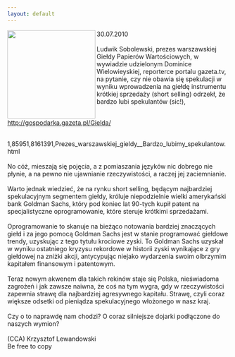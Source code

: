 ```yaml
---
layout: default
---
```

<img src="{{site.baseurl}}\articles\pictures\465.mis.jpg" align="left" HSPACE=”50” VSPACE=”50” width="200"><!--44-->
<p>30.07.2010<BR><BR>Ludwik Sobolewski, prezes warszawskiej Giełdy Papierów Wartościowych, w wywiadzie udzielonym Dominice Wielowieyskiej, reporterce portalu gazeta.tv, na pytanie, czy nie obawia się spekulacji w wyniku wprowadzenia na giełdę instrumentu krótkiej sprzedaży (short selling) odrzekł, że bardzo lubi spekulantów (sic!),<BR><BR></p>
<p><U>http://gospodarka.gazeta.pl/Gielda/</U></p>
<p><BR>1,85951,8161391,Prezes_warszawskiej_gieldy__Bardzo_lubimy_spekulantow.html<BR><BR>No cóż, mieszają się pojęcia, a z pomiaszania języków nic dobrego nie płynie, a na pewno nie ujawnianie rzeczywistości, a raczej jej zaciemnianie.<BR><BR>Warto jednak wiedzieć, że na rynku short selling, będącym najbardziej spekulacyjnym segmentem giełdy, króluje niepodzielnie wielki amerykański bank Goldman Sachs, który pod koniec lat 90-tych kupił patent na specjalistyczne oprogramowanie, które steruje krótkimi sprzedażami.<BR><BR>Oprogramowanie to skanuje na bieżąco notowania bardziej znaczących giełd i za jego pomocą Goldman Sachs jest w stanie programować giełdowe trendy, uzyskując z tego tytułu krociowe zyski. To Goldman Sachs uzyskał w wyniku ostatniego kryzysu rekordowe w historii zyski wynikające z gry giełdowej na zniżki akcji, antycypując niejako wydarzenia swoim olbrzymim kapitałem finansowym i patentowym.<BR><BR>Teraz nowym akwenem dla takich rekinów staje się Polska, nieświadoma zagrożeń i jak zawsze naiwna, że coś na tym wygra, gdy w rzeczywistości zapewnia strawę dla najbardziej agresywnego kapitału. Strawę, czyli coraz większe odsetki od pieniądza spekulacyjnego włożonego w nasz kraj.<BR><BR>Czy o to naprawdę nam chodzi? O coraz silniejsze dojarki podłączone do naszych wymion?<BR><BR>(CCA) Krzysztof Lewandowski<BR>Be free to copy</p>